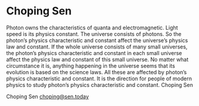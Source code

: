 # Choping Sen

Photon owns the characteristics of quanta and electromagnetic. Light speed is its physics
constant. The universe consists of photons. So the photon’s physics characteristic and constant
affect the universe’s physics law and constant. If the whole universe consists of many small
universes, the photon’s physics characteristic and constant in each small universe affect the
physics law and constant of this small universe. No matter what circumstance it is, anything
happening in the universe seems that its evolution is based on the science laws. All these are
affected by photon’s physics characteristic and constant. It is the direction for people of modern
physics to study photon’s physics characteristic and constant.
                                                                                  Choping Sen

Choping Sen    choping@sen.today
